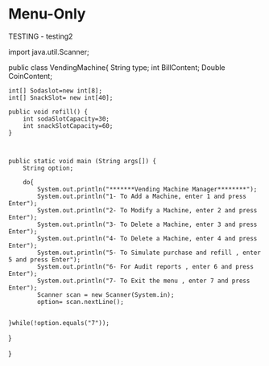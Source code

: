 # Menu-Only
TESTING - testing2

import java.util.Scanner;


public class VendingMachine{
	String type;
	int BillContent;
	Double CoinContent;
	
	int[] Sodaslot=new int[8];
	int[] SnackSlot= new int[40];
	
	public void refill() {
	    int sodaSlotCapacity=30;
		int snackSlotCapacity=60;
	}
	
	
	
	public static void main (String args[]) {
		String option;

		do{
			System.out.println("*******Vending Machine Manager********");
			System.out.println("1- To Add a Machine, enter 1 and press Enter");
			System.out.println("2- To Modify a Machine, enter 2 and press Enter");
			System.out.println("3- To Delete a Machine, enter 3 and press Enter");
			System.out.println("4- To Delete a Machine, enter 4 and press Enter");
		    System.out.println("5- To Simulate purchase and refill , enter 5 and press Enter");
		    System.out.println("6- For Audit reports , enter 6 and press Enter");
		    System.out.println("7- To Exit the menu , enter 7 and press Enter");
		    Scanner scan = new Scanner(System.in);
		    option= scan.nextLine();
		
		
	}while(!option.equals("7"));
	
  }
	
}
